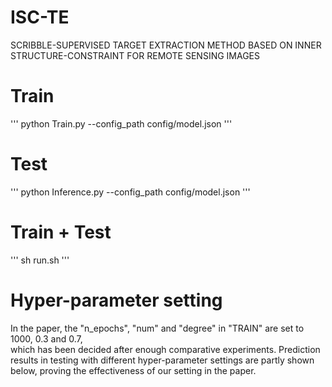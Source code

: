 # ISC-TE
SCRIBBLE-SUPERVISED TARGET EXTRACTION METHOD BASED ON INNER STRUCTURE-CONSTRAINT FOR REMOTE SENSING IMAGES

# Train
'''
python Train.py --config_path config/model.json
'''

# Test
'''
python Inference.py --config_path config/model.json
'''

# Train + Test
'''
sh run.sh
'''

# Hyper-parameter setting
In the paper, the "n_epochs", "num" and "degree" in "TRAIN" are set to 1000, 0.3 and 0.7,  
which has been decided after enough comparative experiments. Prediction results in testing 
with different hyper-parameter settings are partly shown below, proving the effectiveness 
of our setting in the paper. 
